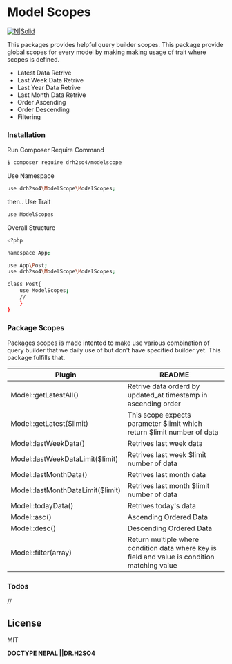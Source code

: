 # Model Scopes

[![N|Solid](https://scontent.fktm8-1.fna.fbcdn.net/v/t1.0-0/p640x640/60100678_658134277969598_1231407466391011328_o.jpg?_nc_cat=108&_nc_sid=85a577&_nc_ohc=Tmv136_KBwAAX-qKjDN&_nc_ht=scontent.fktm8-1.fna&_nc_tp=6&oh=ee4d5a1a220b3960bf6bfdcfe3769e35&oe=5ECE0C05)](https://www.facebook.com/doctypenepal)


This packages provides helpful query builder scopes.
This package provide global scopes for every model by making making usage of trait where scopes is defined.

  - Latest Data Retrive
  - Last Week Data Retrive
  - Last Year Data Retrive
  - Last Month Data Retrive
  - Order Ascending
  - Order Descending
  - Filtering


### Installation

Run Composer Require Command

```sh
$ composer require drh2so4/modelscope
```

Use Namespace
```sh
use drh2so4\ModelScope\ModelScopes;
```
then.. Use Trait

```sh
use ModelScopes
```

Overall Structure

```sh
<?php

namespace App;

use App\Post;
use drh2so4\ModelScope\ModelScopes;

class Post{
    use ModelScopes;
    //
    }
}

```

### Package Scopes

Packages scopes is made intented to make use various combination of query builder that we daily use of but don't have specified builder yet.
This package fulfills that. 

| Plugin | README |
| ------ | ------ |
| Model::getLatestAll() | Retrive data orderd by updated_at timestamp in ascending order |
| Model::getLatest($limit) | This scope expects parameter $limit which return $limit number of data |
| Model::lastWeekData() | Retrives last week data |
| Model::lastWeekDataLimit($limit) | Retrives last week $limit number of data |
| Model::lastMonthData() | Retrives last month data |
| Model::lastMonthDataLimit($limit) | Retrives last month $limit number of data |
| Model::todayData() | Retrives today's data |
| Model::asc() | Ascending Ordered Data |
| Model::desc() | Descending Ordered Data |
| Model::filter(array) | Return multiple where condition data where key is field and value is condition matching value |



### Todos

 //

License
----

MIT


**DOCTYPE NEPAL ||DR.H2SO4**



